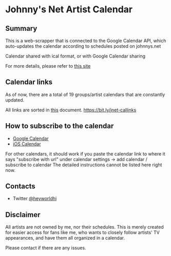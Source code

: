 # Johnny's Net Artist Calendar

## Summary
This is a web-scrapper that is connected to the Google Calendar API, which auto-updates the calendar according to schedules posted on johnnys.net

Calendar shared with ical format, or with Google Calendar sharing

For more details, please refer to [this site](https://intezzz.wordpress.com/jnet-calendar/)

## Calendar links

As of now, there are a total of 19 groups/artist calendars that are constantly updated.

All links are sorted in [this](https://bit.ly/jnet-callinks) document.
https://bit.ly/jnet-callinks

## How to subscribe to the calendar

- [Google Calendar](https://intezzz.wordpress.com/jnet-calendar/jnet-calendat-user-guide/#google-cal)
- [iOS Calendar](https://intezzz.wordpress.com/jnet-calendar/jnet-calendat-user-guide/#ios)

For other calendars, it should work if you paste the calendar link to where it says "subscribe with url" under calendar settings -> add calendar / subscribe to calendar
The detailed instructions cannot be listed here right now.

## Contacts

- Twitter [@heyworldhi](https://twitter.com/heyworldhi)

## Disclaimer

All artists are not owned by me, nor their schedules. This is merely created for easier access for fans like me, who wants to closely follow artists' TV appearances, and have them all organized in a calendar.

Please contact if there are any issues. 
